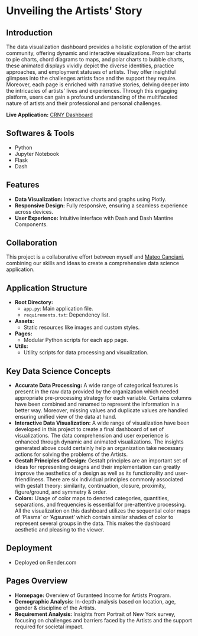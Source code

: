 # Unveiling the Artists' Story

## Introduction
The data visualization dashboard provides a holistic exploration of the artist community, offering dynamic and interactive visualizations. From bar charts to pie charts, chord diagrams to maps, and polar charts to bubble charts, these animated displays vividly depict the diverse identities, practice approaches, and employment statuses of artists. They offer insightful glimpses into the challenges artists face and the support they require. Moreover, each page is enriched with narrative stories, delving deeper into the intricacies of artists' lives and experiences. Through this engaging platform, users can gain a profound understanding of the multifaceted nature of artists and their professional and personal challenges.

**Live Application:** [CRNY Dashboard](https://crny-dashboard.onrender.com)

## Softwares & Tools
- Python
- Jupyter Notebook
- Flask
- Dash

## Features
- **Data Visualization:** Interactive charts and graphs using Plotly.
- **Responsive Design:** Fully responsive, ensuring a seamless experience across devices.
- **User Experience:** Intuitive interface with Dash and Dash Mantine Components.

## Collaboration
This project is a collaborative effort between myself and [Mateo Canciani](https://github.com/MateoCanciani), combining our skills and ideas to create a comprehensive data science application.

## Application Structure
- **Root Directory:**
  - `app.py`: Main application file.
  - `requirements.txt`: Dependency list.
- **Assets:**
  - Static resources like images and custom styles.
- **Pages:**
  - Modular Python scripts for each app page.
- **Utils:**
  - Utility scripts for data processing and visualization.

## Key Data Science Concepts
- **Accurate Data Processing:** A wide range of categorical features is present in the raw data provided by the organization which needed appropriate pre-processing strategy for each variable. Certains columns have been combined and renamed to represent the information in a better way. Moreover, missing values and duplicate values are handled ensuring unified view of the data at hand.
- **Interactive Data Visualization:** A wide range of visualization have been developed in this project to create a final dashboard of set of visualizations. The data comprehension and user experience is enhanced through dynamic and animated visualizations. The insights generated above could certainly help an organization take necessary actions for solving the problems of the Artists.
- **Gestalt Principles of Design:** Gestalt principles are an important set of ideas for representing designs and their implementation can greatly improve the aesthetics of a design as well as its functionality and user-friendliness. There are six individual principles commonly associated with gestalt theory: similarity, continuation, closure, proximity, figure/ground, and symmetry & order.
- **Colors:** Usage of color maps to denoted categories, quantities, separations, and frequencies is essential for pre-attentive processing. All the visualization on this dashboard utilizes the sequential color maps of ‘Plasma’ or ‘Agsunset’ which contain similar shades of color to represent several groups in the data. This makes the dashboard aesthetic and pleasing to the viewer.

## Deployment
- Deployed on Render.com

## Pages Overview
- **Homepage:** Overview of Guranteed Income for Artists Program.
- **Demographic Analysis:** In-depth analysis based on location, age, gender & discipline of the Artists.
- **Requirement Analysis:** Insights from Portrait of New York survey, focusing on challenges and barriers faced by the Artists and the support required for societal impact.
